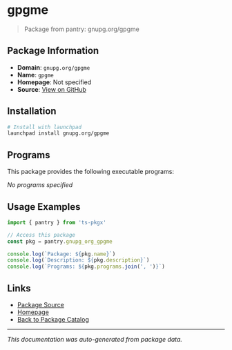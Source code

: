 # gpgme

> Package from pantry: gnupg.org/gpgme

## Package Information

- **Domain**: `gnupg.org/gpgme`
- **Name**: `gpgme`
- **Homepage**: Not specified
- **Source**: [View on GitHub](https://github.com/pkgxdev/pantry/tree/main/projects/gnupg.org/gpgme/package.yml)

## Installation

```bash
# Install with launchpad
launchpad install gnupg.org/gpgme
```

## Programs

This package provides the following executable programs:

*No programs specified*

## Usage Examples

```typescript
import { pantry } from 'ts-pkgx'

// Access this package
const pkg = pantry.gnupg_org_gpgme

console.log(`Package: ${pkg.name}`)
console.log(`Description: ${pkg.description}`)
console.log(`Programs: ${pkg.programs.join(', ')}`)
```

## Links

- [Package Source](https://github.com/pkgxdev/pantry/tree/main/projects/gnupg.org/gpgme/package.yml)
- [Homepage](#)
- [Back to Package Catalog](../package-catalog.md)

---

*This documentation was auto-generated from package data.*
